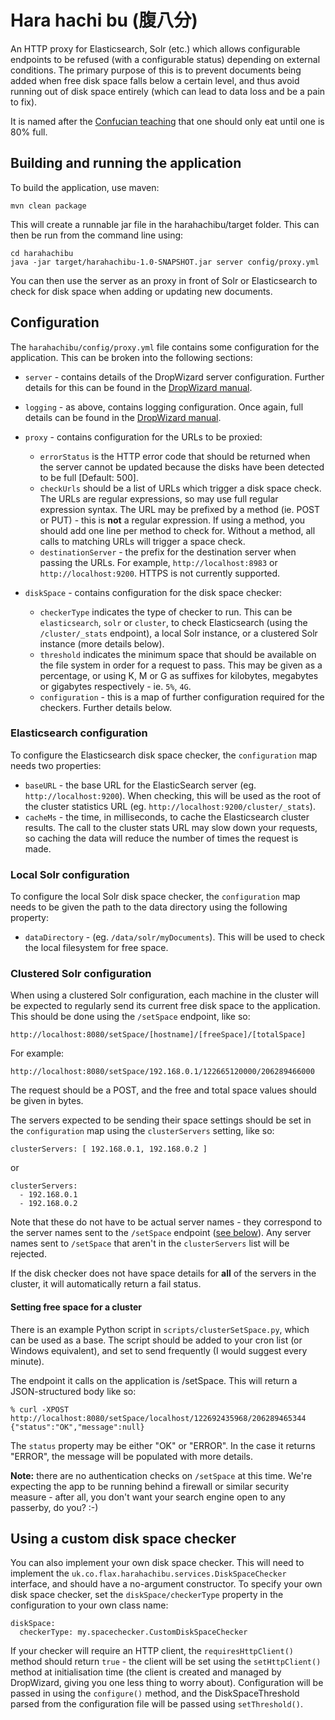 # Hara hachi bu (腹八分)

An HTTP proxy for Elasticsearch, Solr (etc.) which allows configurable endpoints to be refused (with a configurable status) depending on external conditions. The primary purpose of this is to prevent documents being added when free disk space falls below a certain level, and thus avoid running out of disk space entirely (which can lead to data loss and be a pain to fix).

It is named after the [Confucian teaching](https://en.wikipedia.org/wiki/Hara_hachi_bun_me) that one should only eat until one is 80% full.


## Building and running the application

To build the application, use maven:

    mvn clean package
    
This will create a runnable jar file in the harahachibu/target folder. This can then be run from the command line
using:

    cd harahachibu
    java -jar target/harahachibu-1.0-SNAPSHOT.jar server config/proxy.yml
    
You can then use the server as an proxy in front of Solr or Elasticsearch to check for disk space when adding or
updating new documents.
    

## Configuration

The `harahachibu/config/proxy.yml` file contains some configuration for the application. This can be broken into
the following sections:

- `server` - contains details of the DropWizard server configuration. Further details for this can be found in
the [DropWizard manual](http://www.dropwizard.io/0.9.2/docs/manual/configuration.html).

- `logging` - as above, contains logging configuration. Once again, full details can be found in the
[DropWizard manual](http://www.dropwizard.io/0.9.2/docs/manual/configuration.html).

- `proxy` - contains configuration for the URLs to be proxied:
	- `errorStatus` is the HTTP error code that should be returned when the server cannot be updated because
    the disks have been detected to be full [Default: 500].
    - `checkUrls` should be a list of URLs which trigger a disk space check. The URLs are regular expressions, so
    may use full regular expression syntax. The URL may be prefixed by a method (ie. POST or PUT) - this
    is **not** a regular expression. If using a method, you should add one line per method to check for. Without
    a method, all calls to matching URLs will trigger a space check.
    - `destinationServer` - the prefix for the destination server when passing the URLs. For example,
    `http://localhost:8983` or `http://localhost:9200`. HTTPS is not currently supported.
    
- `diskSpace` - contains configuration for the disk space checker:
	- `checkerType` indicates the type of checker to run. This can be `elasticsearch`, `solr` or `cluster`, to
	check Elasticsearch (using the `/cluster/_stats` endpoint), a local Solr instance, or a clustered Solr instance
	(more details below).
	- `threshold` indicates the minimum space that should be available on the file system in order for a request to
	pass. This may be given as a percentage, or using K, M or G as suffixes for kilobytes, megabytes or gigabytes
	respectively - ie. `5%`, `4G`.
	- `configuration` - this is a map of further configuration required for the checkers. Further details below.
	 

### Elasticsearch configuration

To configure the Elasticsearch disk space checker, the `configuration` map needs two properties:

- `baseURL` - the base URL for the ElasticSearch server (eg. `http://localhost:9200`). When checking, this will be
used as the root of the cluster statistics URL (eg. `http://localhost:9200/cluster/_stats`).
- `cacheMs` - the time, in milliseconds, to cache the Elasticsearch cluster results. The call to the cluster
stats URL may slow down your requests, so caching the data will reduce the number of times the request is made.


### Local Solr configuration

To configure the local Solr disk space checker, the `configuration` map needs to be given the path to the data
directory using the following property:

- `dataDirectory` - (eg. `/data/solr/myDocuments`). This will be used to check the local filesystem for free space.


### Clustered Solr configuration

When using a clustered Solr configuration, each machine in the cluster will be expected to regularly send its current
free disk space to the application. This should be done using the `/setSpace` endpoint, like so:

    http://localhost:8080/setSpace/[hostname]/[freeSpace]/[totalSpace]
    
For example:

    http://localhost:8080/setSpace/192.168.0.1/122665120000/206289466000
    
The request should be a POST, and the free and total space values should be given in bytes.

The servers expected to be sending their space settings should be set in the `configuration` map using the
`clusterServers` setting, like so:

    clusterServers: [ 192.168.0.1, 192.168.0.2 ]
    
or

    clusterServers:
      - 192.168.0.1
      - 192.168.0.2

Note that these do not have to be actual server names - they correspond to the
server names sent to the `/setSpace` endpoint
([see below](#setting-free-space-for-a-cluster)). Any server names sent to
`/setSpace` that aren't in the `clusterServers` list will be rejected.

If the disk checker does not have space details for **all** of the servers in 
the cluster, it will automatically return a fail status.


#### Setting free space for a cluster

There is an example Python script in `scripts/clusterSetSpace.py`, which can be used as a base. The script should
be added to your cron list (or Windows equivalent), and set to send frequently (I would suggest every minute).

The endpoint it calls on the application is /setSpace. This will return a JSON-structured body like so:

```
% curl -XPOST http://localhost:8080/setSpace/localhost/122692435968/206289465344
{"status":"OK","message":null}
```

The `status` property may be either "OK" or "ERROR". In the case it returns "ERROR", the message will be populated
with more details.

**Note:** there are no authentication checks on `/setSpace` at this time.
We're expecting the app to be running behind a firewall or similar security
measure - after all, you don't want your search engine open to any passerby,
do you? :-)


## Using a custom disk space checker

You can also implement your own disk space checker. This will need to
implement the `uk.co.flax.harahachibu.services.DiskSpaceChecker`
interface, and should have a no-argument constructor. To specify your
own disk space checker, set the `diskSpace/checkerType` property in
the configuration to your own class name:

    diskSpace:
      checkerType: my.spacechecker.CustomDiskSpaceChecker
      
If your checker will require an HTTP client, the `requiresHttpClient()` method
should return `true` - the client will be set using the `setHttpClient()`
method at initialisation time (the client is created and managed by 
DropWizard, giving you one less thing to worry about).
Configuration will be passed in using the
`configure()` method, and the DiskSpaceThreshold parsed from the configuration
file will be passed using `setThreshold()`.
